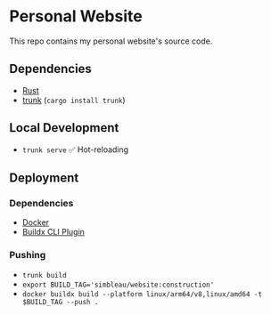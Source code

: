 #  Personal Website
This repo contains my personal website's source code.

##  Dependencies
-  [Rust](https://www.rust-lang.org/)
-  [trunk](https://trunkrs.dev/) (`cargo install trunk`)

##  Local Development
-  `trunk serve` ✅ Hot-reloading

##  Deployment
###  Dependencies
 -  [Docker](https://docker.com)
 -  [Buildx CLI Plugin](https://docs.docker.com/buildx/working-with-buildx/)

###  Pushing
-  `trunk build`
-  `export BUILD_TAG='simbleau/website:construction'`
-  `docker buildx build --platform linux/arm64/v8,linux/amd64 -t $BUILD_TAG --push .`